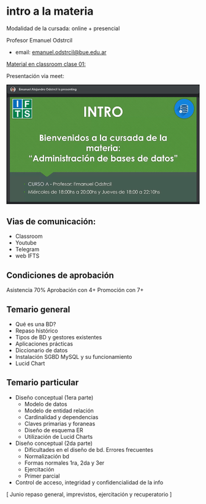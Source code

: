# intro a la materia
Modalidad de la cursada: online + presencial

Profesor Emanuel Odstrcil 
- email: emanuel.odstrcil@bue.edu.ar

[Material en classroom clase 01:](https://classroom.google.com/c/NDgwOTA2NDEwMzAz/m/NDgwOTYzNDc5NDY3/details)

Presentación via meet:

![](112-assets/ppt-1-adminbd.png)

## Vias de comunicación:
- Classroom
- Youtube
- Telegram
- web IFTS

## Condiciones de aprobación
Asistencia 70%
Aprobación con 4+
Promoción con 7+

## Temario general
- Qué es una BD?
- Repaso histórico
- Tipos de BD y gestores existentes
- Aplicaciones prácticas
- Diccionario de datos
- Instalación SGBD MySQL y su funcionamiento
- Lucid Chart

## Temario particular
- Diseño conceptual (1era parte)
	- Modelo de datos
	- Modelo de entidad relación
	- Cardinalidad y dependencias
	- Claves primarias y foraneas
	- Diseño de esquema ER
	- Utilización de Lucid Charts
- Diseño conceptual (2da parte)
	- Dificultades en el diseño de bd. Errores frecuentes
	- Normalización bd
	- Formas normales 1ra, 2da y 3er
	- Ejercitación
	- Primer parcial
- Control de acceso, integridad y confidencialidad de la info

[ Junio repaso general, imprevistos, ejercitación y recuperatorio ]

